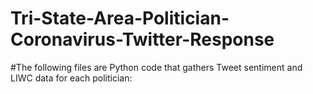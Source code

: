 # Tri-State-Area-Politician-Coronavirus-Twitter-Response

#The following files are Python code that gathers Tweet sentiment and LIWC data for each politician:
#


